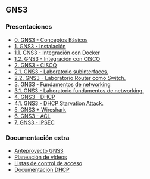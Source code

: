 ## GNS3

### Presentaciones
- [0. GNS3 - Conceptos Básicos][1]
- [1. GNS3 - Instalación][2]
- [1.1. GNS3 - Integración con Docker][3]
- [1.2. GNS3 - Integración con CISCO][4]
- [2. GNS3 - CISCO][5]
- [2.1. GNS3 - Laboratorio subinterfaces.][6]
- [2.2. GNS3 - Laboratorio Router como Switch.][7]
- [3. GNS3 - Fundamentos de networking][8]
- [3.1. GNS3 - Laboratorio fundamentos de networking.][9]
- [4. GNS3 - DHCP][10]
- [4.1. GNS3 - DHCP Starvation Attack.][11]
- [5. GNS3 + Wireshark][12]
- [6. GNS3 - ACL][13]
- [7. GNS3 - IPSEC][14]

### Documentación extra
- [Anteproyecto GNS3][15]
- [Planeación de vídeos][16]
- [Listas de control de acceso][17]
- [Documentación DHCP][18]

[1]:https://docs.google.com/presentation/d/1lRdgaFAE2HIF-wie3rQ3arVPS8biwIZHdLjqleGC2Ns/edit?usp=share_link
[2]:https://docs.google.com/presentation/d/1S_ocLpFHXOEnM5lqTSNNDgzGPge8gA79hw8CUNJXs3c/edit?usp=share_link
[3]:https://docs.google.com/presentation/d/10cFWED1C1CPVuWXTz8I5Tmry9xTx4GNkBcgv9TDj0EY/edit?usp=share_link
[4]:https://docs.google.com/presentation/d/1eTpHJJtKpBIYcjFwYzUkoCA_3hri3OYxgRXvRodxOzw/edit?usp=share_link
[5]:https://docs.google.com/presentation/d/112sso64vt7jlzJGTNEzu0V9wIMo6wOQbeF26zEHMHgQ/edit?usp=share_link
[6]:https://docs.google.com/presentation/d/1J-yqQH-Uqglxiwhki8LhnxE6IAM3ztv-oWZ-ud-hsLA/edit?usp=share_link
[7]:https://docs.google.com/presentation/d/1cAqePP6aodN-XwnMThM1slHPTeJnXh-ALM6NKkYlVC0/edit?usp=share_link
[8]:https://docs.google.com/presentation/d/1JNYCUPKfniBtDmd3mTwWbIm_HjEn3KnApPUBVjslvRs/edit?usp=share_link
[9]:https://docs.google.com/presentation/d/1GmkvigSBwC8qY12-2zLT_rdIMIex9TEFUvIQ0C-RgFI/edit?usp=share_link
[10]:https://docs.google.com/presentation/d/1DWLx8RZ6J0bURu32pXEpRMqj1k-CGrbuMjnNzjqKJb0/edit?usp=share_link
[11]:https://docs.google.com/presentation/d/1P6fxiWtSIrOvAVAdnycxnhRtth1ajfq0gqBhIlwt0rQ/edit?usp=share_link
[12]:https://docs.google.com/presentation/d/1LliRfH3CGfBrudHs9PDQWoPWE_IftcgggNEMREn2WXA/edit?usp=share_link
[13]:https://docs.google.com/presentation/d/10zx2jr01cFv0dBbWjXDhePdsckcwmks4tPEF2MPNaMc/edit?usp=share_link
[14]:https://docs.google.com/presentation/d/1KpsmjhO57Ni5zfMw9cMMzmteAhrSSWRmBY0nFEKAoN8/edit?usp=share_link
[15]:https://docs.google.com/document/d/1-Aps4ecsXMRXGXrB2fVrLnLneX0xqtdrM8CLFw8Q38w/edit?usp=share_link
[16]:https://docs.google.com/document/d/1sFcNA_7v1-j350Pj8oaDbXc-z39tP6pOQvfYCHfhzIc/edit?usp=share_link
[17]:https://docs.google.com/document/d/17yGzoEycQeA0rGa9NIN0DczCA7fOmdjY0UfNLCyOCD0/edit?usp=share_link
[18]:https://docs.google.com/document/d/19ow4_xGFzPEhpbd5_3GWYD6l1Oqbx-YqdvGXhaUWJ24/edit?usp=share_link